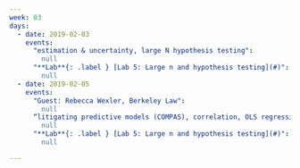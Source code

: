 ```yaml
---
week: 03
days:
  - date: 2019-02-03
    events:
      "estimation & uncertainty, large N hypothesis testing":
        null
      "**Lab**{: .label } [Lab 5: Large n and hypothesis testing](#)":
        null
  - date: 2019-02-05
    events:
      "Guest: Rebecca Wexler, Berkeley Law":
        null
      “litigating predictive models (COMPAS), correlation, OLS regression regression and causal inference”:
        null
      "**Lab**{: .label } [Lab 5: Large n and hypothesis testing](#)":
        null

---
```

